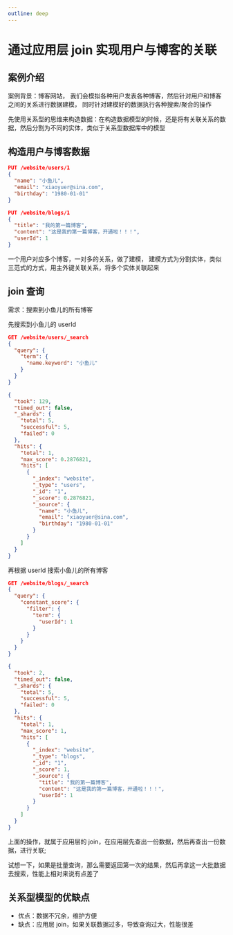 ```yaml
---
outline: deep
---
```


# 通过应用层 join 实现用户与博客的关联

## 案例介绍

案例背景：博客网站， 我们会模拟各种用户发表各种博客，然后针对用户和博客之间的关系进行数据建模，
同时针对建模好的数据执行各种搜索/聚合的操作

先使用关系型的思维来构造数据：在构造数据模型的时候，还是将有关联关系的数据，然后分割为不同的实体，类似于关系型数据库中的模型

## 构造用户与博客数据

```json
PUT /website/users/1
{
  "name": "小鱼儿",
  "email": "xiaoyuer@sina.com",
  "birthday": "1980-01-01"
}

PUT /website/blogs/1
{
  "title": "我的第一篇博客",
  "content": "这是我的第一篇博客，开通啦！！！",
  "userId": 1
}

```

一个用户对应多个博客，一对多的关系，做了建模，
建模方式为分割实体，类似三范式的方式，用主外键关联关系，将多个实体关联起来

## join 查询

需求：搜索到小鱼儿的所有博客

先搜索到小鱼儿的 userId

```json
GET /website/users/_search
{
  "query": {
    "term": {
      "name.keyword": "小鱼儿"
    }
  }
}

{
  "took": 129,
  "timed_out": false,
  "_shards": {
    "total": 5,
    "successful": 5,
    "failed": 0
  },
  "hits": {
    "total": 1,
    "max_score": 0.2876821,
    "hits": [
      {
        "_index": "website",
        "_type": "users",
        "_id": "1",
        "_score": 0.2876821,
        "_source": {
          "name": "小鱼儿",
          "email": "xiaoyuer@sina.com",
          "birthday": "1980-01-01"
        }
      }
    ]
  }
}
```

再根据 userId 搜索小鱼儿的所有博客

```json
GET /website/blogs/_search
{
  "query": {
    "constant_score": {
      "filter": {
        "term": {
          "userId": 1
        }
      }
    }
  }
}

{
  "took": 2,
  "timed_out": false,
  "_shards": {
    "total": 5,
    "successful": 5,
    "failed": 0
  },
  "hits": {
    "total": 1,
    "max_score": 1,
    "hits": [
      {
        "_index": "website",
        "_type": "blogs",
        "_id": "1",
        "_score": 1,
        "_source": {
          "title": "我的第一篇博客",
          "content": "这是我的第一篇博客，开通啦！！！",
          "userId": 1
        }
      }
    ]
  }
}
```

上面的操作，就属于应用层的 join，在应用层先查出一份数据，然后再查出一份数据，进行关联;

试想一下，如果是批量查询，那么需要返回第一次的结果，然后再拿这一大批数据去搜索，性能上相对来说有点差了

## 关系型模型的优缺点

- 优点：数据不冗余，维护方便
- 缺点：应用层 join，如果关联数据过多，导致查询过大，性能很差
